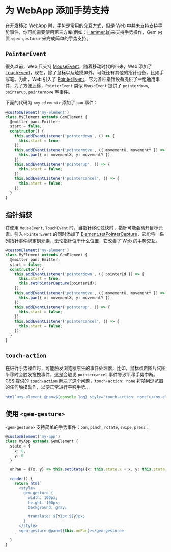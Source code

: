 # 为 WebApp 添加手势支持

在开发移动 WebApp 时，手势是常用的交互方式，但是 Web 中并未支持支持手势事件，你可能需要使用第三方库(例如：[Hammer.js](https://hammerjs.github.io/))来支持手势操作，Gem 内置 `<gem-gesture>` 来完成简单的手势支持。

## `PointerEvent`

很久以前，Web 只支持 [MouseEvent](https://developer.mozilla.org/en-US/docs/Web/API/MouseEvent)，随着移动时代的带来，Web 添加了 [TouchEvent](https://developer.mozilla.org/en-US/docs/Web/API/TouchEvent)，现在，除了鼠标以及触摸屏外，可能还有其他的指针设备，比如手写笔。为此，Web 引入了 [PointerEvent](https://developer.mozilla.org/en-US/docs/Web/API/PointerEvent)，它为各种指针设备提供了一组通用事件，为了方便迁移，`PointerEvent` 类似 `MouseEvent` 提供了 `pointerdown`, `pointerup`, `pointermove` 等事件。

下面的代码为 `<my-element>` 添加了 `pan` 事件：

```ts
@customElement('my-element')
class MyElement extends GemElement {
  @emitter pan: Emitter;
  start = false;
  constructor() {
    this.addEventListener('pointerdown', () => {
      this.start = true;
    });
    this.addEventListener('pointermove', ({ movementX, movementY }) => {
      this.pan({ x: movementX, y: movementY });
    });
    this.addEventListener('pointerup', () => {
      this.start = false;
    });
    this.addEventListener('pointercancel', () => {
      this.start = false;
    });
  }
}
```

## 指针捕获

在使用 `MouseEvent`, `TouchEvent` 时，当指针移动过快时，指针可能会离开目标元素。引入 `PointerEvent` 的同时添加了 [Element.setPointerCapture](https://developer.mozilla.org/en-US/docs/Web/API/Element/setPointerCapture)，它能将一系列指针事件绑定到元素，无论指针位于什么位置，它改善了 Web 的手势交互。

```ts 8
@customElement('my-element')
class MyElement extends GemElement {
  @emitter pan: Emitter;
  start = false;
  constructor() {
    this.addEventListener('pointerdown', ({ pointerId }) => {
      this.start = true;
      this.setPointerCapture(pointerId);
    });
    this.addEventListener('pointermove', ({ movementX, movementY }) => {
      this.pan({ x: movementX, y: movementY });
    });
    this.addEventListener('pointerup', () => {
      this.start = false;
    });
    this.addEventListener('pointercancel', () => {
      this.start = false;
    });
  }
}
```

## `touch-action`

在进行手势操作时，可能触发浏览器原生的事件处理器，比如，鼠标点击图片试图平移时会触发拖拽事件，这是会触发 `pointercancel` 事件导致平移手势中断。CSS 提供的 [`touch-action`](https://developer.mozilla.org/en-US/docs/Web/CSS/touch-action) 解决了这个问题，`touch-action: none` 将禁用浏览器的任何触摸动作，以便正常进行平移手势。

```ts
html`<my-element @pan=${console.log} style="touch-action: none"></my-element>`;
```

## 使用 `<gem-gesture>`

`<gem-gesture>` 支持简单的手势事件：`pan`, `pinch`, `rotate`, `swipe`, `press`：

```ts
@customElement('my-app')
class MyApp extends GemElement {
  state = {
    x: 0,
    y: 0
  }

  onPan = ({x, y} => this.setState({x: this.state.x + x, y: this.state.y + y}))

  render() {
    return html`
      <style>
        gem-gesture {
          width: 100px;
          height: 100px;
          background: gray;

          translate: ${x}px ${y}px;
        }
      </style>
      <gem-gesture @pan=${this.onPan}></gem-gesture>
    `
  }
}
```
